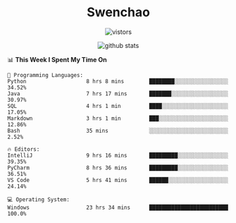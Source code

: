 <h1 align="center">Swenchao</h3>

<p align="center">
  <img src="https://visitor-badge.glitch.me/badge?page_id=Swenchao" alt="vistors" />
</p>

<p align="center">
  <img src="https://github-readme-stats.vercel.app/api?username=Swenchao&count_private=true&show_icons=true&theme=vue-dark&hide_title=true" alt="github stats" />
</p>

<!--START_SECTION:waka-->
📊 **This Week I Spent My Time On** 

```text
💬 Programming Languages: 
Python                   8 hrs 8 mins        ████████░░░░░░░░░░░░░░░░░   34.52% 
Java                     7 hrs 17 mins       ███████░░░░░░░░░░░░░░░░░░   30.97% 
SQL                      4 hrs 1 min         ████░░░░░░░░░░░░░░░░░░░░░   17.05% 
Markdown                 3 hrs 1 min         ███░░░░░░░░░░░░░░░░░░░░░░   12.86% 
Bash                     35 mins             ░░░░░░░░░░░░░░░░░░░░░░░░░   2.52%

🔥 Editors: 
IntelliJ                 9 hrs 16 mins       █████████░░░░░░░░░░░░░░░░   39.35% 
PyCharm                  8 hrs 36 mins       █████████░░░░░░░░░░░░░░░░   36.51% 
VS Code                  5 hrs 41 mins       ██████░░░░░░░░░░░░░░░░░░░   24.14%

💻 Operating System: 
Windows                  23 hrs 34 mins      █████████████████████████   100.0%

```


<!--END_SECTION:waka-->
